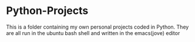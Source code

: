 # Python-Projects
This is a folder containing my own personal projects coded in Python. They are all run in 
the ubuntu bash shell and written in the emacs(jove) editor
